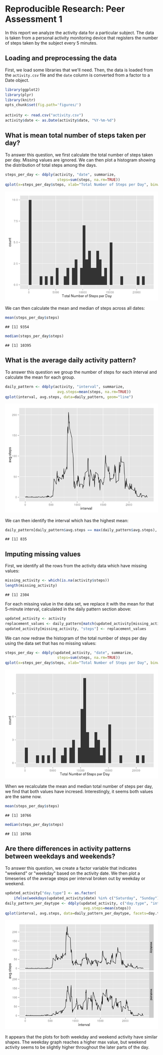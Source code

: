
# Reproducible Research: Peer Assessment 1

In this report we analyze the activity data for a particular subject. The data 
is taken from a personal activity monitoring device that registers the number 
of steps taken by the subject every 5 minutes.


## Loading and preprocessing the data

First, we load some libraries that we'll need. Then, the data is loaded from the 
`activity.csv` file and the `date` column is converted from a factor to a Date 
object.


```r
library(ggplot2)
library(plyr)
library(knitr)
opts_chunk$set(fig.path='figures/')

activity <- read.csv("activity.csv")
activity$date <- as.Date(activity$date, "%Y-%m-%d")
```


## What is mean total number of steps taken per day?

To answer this question, we first calculate the total number 
of steps taken per day. Missing values are ignored. We can
then plot a histogram showing the distribution of total steps
among the days.


```r
steps_per_day <- ddply(activity, "date", summarize,
                        steps=sum(steps, na.rm=TRUE))
qplot(x=steps_per_day$steps, xlab="Total Number of Steps per Day", binwidth=500)
```

![plot of chunk total_steps_histogram](figures/total_steps_histogram.png) 

We can then calculate the mean and median of steps across
all dates:


```r
mean(steps_per_day$steps)
```

```
## [1] 9354
```

```r
median(steps_per_day$steps)
```

```
## [1] 10395
```


## What is the average daily activity pattern?

To answer this question we group the number of steps for each
interval and calculate the mean for each group.


```r
daily_pattern <- ddply(activity, "interval", summarize,
                        avg.steps=mean(steps, na.rm=TRUE))
qplot(interval, avg.steps, data=daily_pattern, geom="line")
```

![plot of chunk daily_pattern_plot](figures/daily_pattern_plot.png) 

We can then identify the interval which has the highest mean:


```r
daily_pattern[daily_pattern$avg.steps == max(daily_pattern$avg.steps), "interval"]
```

```
## [1] 835
```


## Imputing missing values

First, we identify all the rows from the activity data which have
missing values:


```r
missing_activity <- which(is.na(activity$steps))
length(missing_activity)
```

```
## [1] 2304
```

For each missing value in the data set, we replace it with the mean
for that 5-minute interval, calculated in the daily pattern section above:


```r
updated_activity <- activity
replacement_values <- daily_pattern[match(updated_activity[missing_activity, "interval"], daily_pattern$interval), "avg.steps"]
updated_activity[missing_activity, "steps"] <- replacement_values
```

We can now redraw the histogram of the total number of steps per day using
the data set that has no missing values:


```r
steps_per_day <- ddply(updated_activity, "date", summarize,
                        steps=sum(steps, na.rm=TRUE))
qplot(x=steps_per_day$steps, xlab="Total Number of Steps per Day", binwidth=500)
```

![plot of chunk total_steps_historgram_imputed](figures/total_steps_historgram_imputed.png) 

When we recalculate the mean and median total number of steps per day, we
find that both values have incresed. Interestingly, it seems both values are
the same now.


```r
mean(steps_per_day$steps)
```

```
## [1] 10766
```

```r
median(steps_per_day$steps)
```

```
## [1] 10766
```


## Are there differences in activity patterns between weekdays and weekends?

To answer this question, we create a factor variable that indicates "weekend"
or "weekday" based on the activity date. We then plot a timeseries of the average
steps per interval broken out by weekday or weekend.


```r
updated_activity["day.type"] <- as.factor(
    ifelse(weekdays(updated_activity$date) %in% c("Saturday", "Sunday"), "weekend", "weekday"))
daily_pattern_per_daytype <- ddply(updated_activity, c("day.type", "interval"), summarize,
                                    avg.steps=mean(steps))
qplot(interval, avg.steps, data=daily_pattern_per_daytype, facets=day.type ~ ., geom="line")
```

![plot of chunk weekday_analysis](figures/weekday_analysis.png) 

It appears that the plots for both weekday and weekend activity have similar
shapes. The weekday graph reaches a higher max value, but weekend activity seems
to be slightly higher throughout the later parts of the day.
